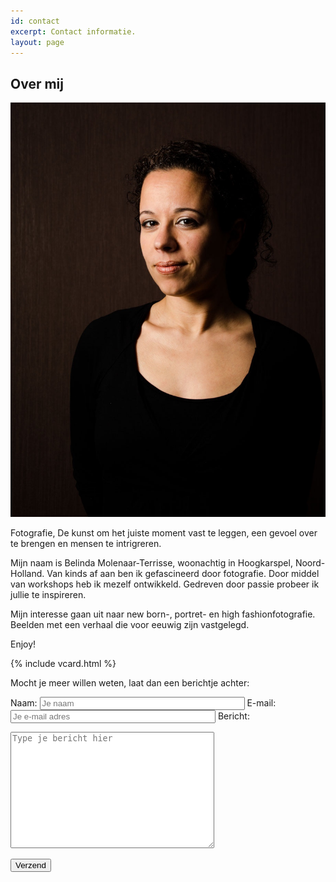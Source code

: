 ```yaml
---
id: contact
excerpt: Contact informatie.
layout: page
---
```

## Over mij

<img src="portfolio/belin.jpg" class="me" alt="Dit ben ik"/>

Fotografie, De kunst om het juiste moment vast te leggen, een gevoel over te brengen en mensen te intrigreren.

Mijn naam is Belinda Molenaar-Terrisse, woonachtig in Hoogkarspel, Noord-Holland.
Van kinds af aan ben ik gefascineerd door fotografie. Door middel van workshops heb ik mezelf ontwikkeld.
Gedreven door passie probeer ik jullie te inspireren.

Mijn interesse gaan uit naar new born-, portret- en high fashionfotografie.<br/>
Beelden met een verhaal die voor eeuwig zijn vastgelegd.

Enjoy!

{% include vcard.html %}
 
Mocht je meer willen weten, laat dan een berichtje achter:

<form action="https://getsimpleform.com/messages?form_api_token=84cf3f47b43b7b5a616bd93710510116" method="post">
  <input type='hidden' name='redirect_to' value='{{ site.url }}/contact-thanks.html' />

  <label for="f_name">Naam:</label>
  <input id="f_name" type="text" name="name" style="width:320px" required placeholder="Je naam"/>
  <label for="f_email">E-mail:</label>
  <input id="f_email" type="email" name="email" style="width:320px" required placeholder="Je e-mail adres"/>
  <label for="f_message">Bericht:</label>
  <textarea id="f_message" name="message" style="width:320px" rows="12" required placeholder="Type je bericht hier"></textarea>

  <button type='submit'>Verzend</button>
</form>
